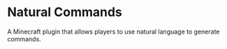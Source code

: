 # Natural Commands

A Minecraft plugin that allows players to use natural language to generate commands.
